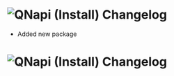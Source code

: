 # ![QNapi (Install) Changelog](https://img.shields.io/badge/QNapi%20(Install)-Package%20Changelog-blue.svg?style=for-the-badge)
- Added new package

# ![QNapi (Install) Changelog](https://img.shields.io/badge/QNapi%20(Install)-Package%20Changelog-blue.svg?style=for-the-badge)

